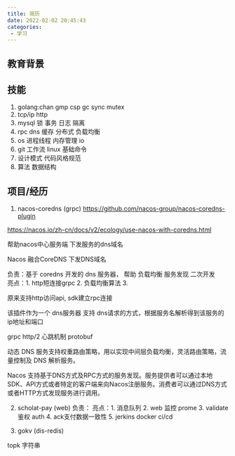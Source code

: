 ```yaml
---
title: 简历
date: 2022-02-02 20:45:43
categories: 
 - 学习
---
```


## 教育背景

## 技能
1. golang:chan gmp csp gc sync mutex 
2. tcp/ip http
3. mysql 锁 事务 日志 隔离 
4. rpc dns 缓存 分布式 负载均衡
5. os 进程线程 内存管理 io 
6. git 工作流 linux 基础命令
7. 设计模式 代码风格规范
8. 算法 数据结构 

## 项目/经历
1. nacos-coredns (grpc)
https://github.com/nacos-group/nacos-coredns-plugin

https://nacos.io/zh-cn/docs/v2/ecology/use-nacos-with-coredns.html

帮助nacos中心服务端 下发服务的dns域名 

Nacos 融合CoreDNS 下发DNS域名

负责：基于 coredns 开发的 dns 服务器， 帮助 负载均衡 服务发现 二次开发  
亮点：1. http短连接grpc 2. 负载均衡算法 3. 

原来支持http访问api, sdk建立rpc连接

该插件作为一个 dns服务器 支持 dns请求的方式，根据服务名解析得到该服务的ip地址和端口

grpc http/2 心跳机制 protobuf 

动态 DNS 服务支持权重路由策略，用以实现中间层负载均衡，灵活路由策略，流量控制及 DNS 解析服务。 

Nacos 支持基于DNS方式及RPC方式的服务发现。服务提供者可以通过本地SDK、API方式或者特定的客户端来向Nacos注册服务。消费者可以通过DNS方式或者HTTP方式发现服务进行调用。

2. scholat-pay (web)
负责：
亮点：1. 消息队列  2. web 监控 prome 3. validate鉴权 auth  4. ack支付数据一致性 5. jerkins docker ci/cd
 
3. gokv (dis-redis)


topk 字符串 